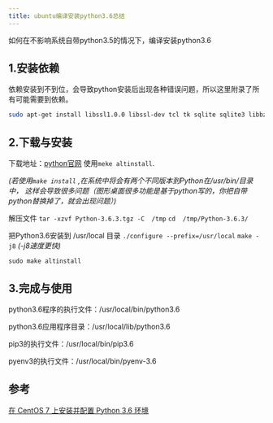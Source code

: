 ```yaml
---
title: ubuntu编译安装python3.6总结
---
```


如何在不影响系统自带python3.5的情况下，编译安装python3.6

## 1.安装依赖

依赖安装到不到位，会导致python安装后出现各种错误问题，所以这里附录了所有可能需要到依赖。

```bash
sudo apt-get install libssl1.0.0 libssl-dev tcl tk sqlite sqlite3 libbz2-1.0 libbz2-dev libexpat1 libexpat1-dev libgdbm3 libgdbm-dev  libreadline5 libreadline6 libreadline-dev libreadline6-dev libsqlite0 libsqlite0-dev libsqlite3-0 libsqlite3-dev openssl
```

## 2.下载与安装

下载地址：[python官网](https://www.python.org/)
使用`meke altinstall`.

*(若使用`make install` ,在系统中将会有两个不同版本到Python在/usr/bin/目录中，
这样会导致很多问题（图形桌面很多功能是基于python写的，你把自带python替换掉了，就会出现问题）)*

解压文件
`tar -xzvf Python-3.6.3.tgz -C  /tmp`
`cd  /tmp/Python-3.6.3/`

把Python3.6安装到 /usr/local 目录
`./configure --prefix=/usr/local`
`make -j8` *(-j8速度更快)*

`sudo make altinstall`

## 3.完成与使用

python3.6程序的执行文件：/usr/local/bin/python3.6

python3.6应用程序目录：/usr/local/lib/python3.6

pip3的执行文件：/usr/local/bin/pip3.6

pyenv3的执行文件：/usr/local/bin/pyenv-3.6

## 参考

[在 CentOS 7 上安装并配置 Python 3.6 环境](https://segmentfault.com/a/1190000009922582)